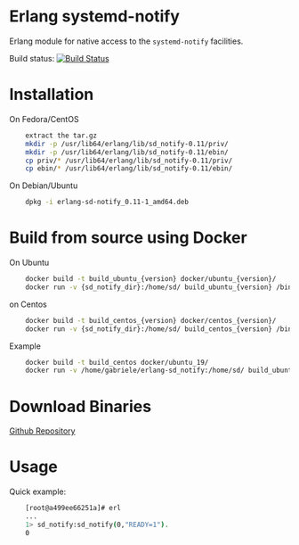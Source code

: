 
Erlang systemd-notify
===============
Erlang module for native access to the `systemd-notify` facilities. 

Build status: [![Build Status](https://travis-ci.org/systemd/erlang-sd_notify.svg?branch=master)](https://travis-ci.org/systemd/erlang-sd_notify)

Installation
============

On Fedora/CentOS
    
```bash
    extract the tar.gz
    mkdir -p /usr/lib64/erlang/lib/sd_notify-0.11/priv/
    mkdir -p /usr/lib64/erlang/lib/sd_notify-0.11/ebin/
    cp priv/* /usr/lib64/erlang/lib/sd_notify-0.11/priv/
    cp ebin/* /usr/lib64/erlang/lib/sd_notify-0.11/ebin/
```    

On Debian/Ubuntu

```bash
    dpkg -i erlang-sd-notify_0.11-1_amd64.deb
```
    
Build from source using Docker
===

On Ubuntu

```bash
    docker build -t build_ubuntu_{version} docker/ubuntu_{version}/
    docker run -v {sd_notify_dir}:/home/sd/ build_ubuntu_{version} /bin/sh -c "cd /home/sd/; make deb"
```

on Centos

```bash
    docker build -t build_centos_{version} docker/centos_{version}/
    docker run -v {sd_notify_dir}:/home/sd/ build_centos_{version} /bin/sh -c "cd /home/sd/; make all"
```

Example

```bash
    docker build -t build_centos docker/ubuntu_19/
    docker run -v /home/gabriele/erlang-sd_notify:/home/sd/ build_ubuntu_19 /bin/sh -c "cd /home/sd/; make all"
```

Download Binaries
===
[Github Repository](https://github.com/systemd/erlang-sd_notify/releases) 

Usage
=====

Quick example:

```bash
    [root@a499ee66251a]# erl
    ...    
    1> sd_notify:sd_notify(0,"READY=1").
    0
```
